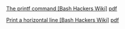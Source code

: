 [The printf command [Bash Hackers Wiki]](https://web.archive.org/web/20230324061309/https://wiki.bash-hackers.org/commands/builtin/printf)  [pdf](./The-printf-command-Bash-Hackers-Wiki.pdf) 

[Print a horizontal line [Bash Hackers Wiki]](https://web.archive.org/web/20230315082012/https://wiki.bash-hackers.org/snipplets/print_horizontal_line)   [pdf](./Print-a-horizontal-line-Bash-Hackers-Wiki.pdf) 


